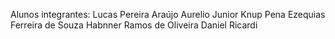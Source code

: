 Alunos integrantes: 
Lucas Pereira Araújo 
Aurelio Junior Knup Pena
Ezequias Ferreira de Souza
Habnner Ramos de Oliveira
Daniel Ricardi
